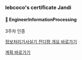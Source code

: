 ### lebcoco's certificate Jandi

#### :bookmark_tabs: EngineerInformationProcessing



3주차 인증



[정보처리기사실기 잔디팜 개요 바로가기]()

[계획 바로가기]()



